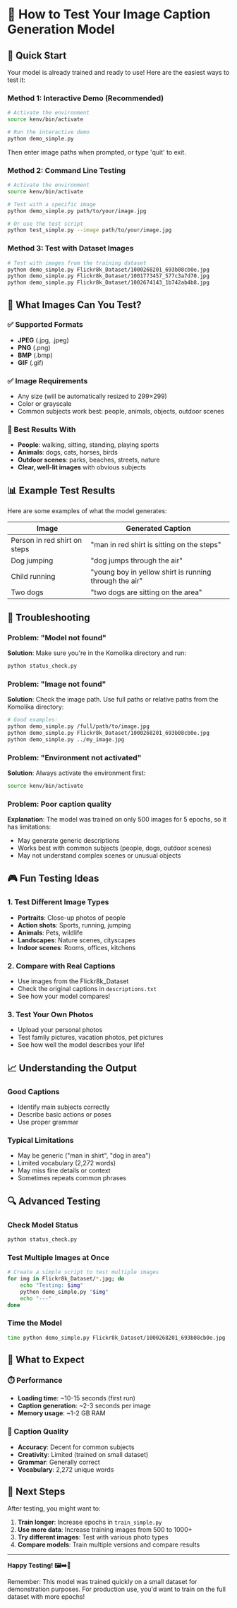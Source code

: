# 🧪 How to Test Your Image Caption Generation Model

## 🚀 Quick Start

Your model is already trained and ready to use! Here are the easiest ways to test it:

### Method 1: Interactive Demo (Recommended)
```bash
# Activate the environment
source kenv/bin/activate

# Run the interactive demo
python demo_simple.py
```

Then enter image paths when prompted, or type 'quit' to exit.

### Method 2: Command Line Testing
```bash
# Activate the environment
source kenv/bin/activate

# Test with a specific image
python demo_simple.py path/to/your/image.jpg

# Or use the test script
python test_simple.py --image path/to/your/image.jpg
```

### Method 3: Test with Dataset Images
```bash
# Test with images from the training dataset
python demo_simple.py Flickr8k_Dataset/1000268201_693b08cb0e.jpg
python demo_simple.py Flickr8k_Dataset/1001773457_577c3a7d70.jpg
python demo_simple.py Flickr8k_Dataset/1002674143_1b742ab4b8.jpg
```

## 📁 What Images Can You Test?

### ✅ Supported Formats
- **JPEG** (.jpg, .jpeg)
- **PNG** (.png)
- **BMP** (.bmp)
- **GIF** (.gif)

### ✅ Image Requirements
- Any size (will be automatically resized to 299×299)
- Color or grayscale
- Common subjects work best: people, animals, objects, outdoor scenes

### 🎯 Best Results With
- **People**: walking, sitting, standing, playing sports
- **Animals**: dogs, cats, horses, birds
- **Outdoor scenes**: parks, beaches, streets, nature
- **Clear, well-lit images** with obvious subjects

## 📊 Example Test Results

Here are some examples of what the model generates:

| Image | Generated Caption |
|-------|------------------|
| Person in red shirt on steps | "man in red shirt is sitting on the steps" |
| Dog jumping | "dog jumps through the air" |
| Child running | "young boy in yellow shirt is running through the air" |
| Two dogs | "two dogs are sitting on the area" |

## 🔧 Troubleshooting

### Problem: "Model not found"
**Solution**: Make sure you're in the Komolika directory and run:
```bash
python status_check.py
```

### Problem: "Image not found"
**Solution**: Check the image path. Use full paths or relative paths from the Komolika directory:
```bash
# Good examples:
python demo_simple.py /full/path/to/image.jpg
python demo_simple.py Flickr8k_Dataset/1000268201_693b08cb0e.jpg
python demo_simple.py ../my_image.jpg
```

### Problem: "Environment not activated"
**Solution**: Always activate the environment first:
```bash
source kenv/bin/activate
```

### Problem: Poor caption quality
**Explanation**: The model was trained on only 500 images for 5 epochs, so it has limitations:
- May generate generic descriptions
- Works best with common subjects (people, dogs, outdoor scenes)
- May not understand complex scenes or unusual objects

## 🎮 Fun Testing Ideas

### 1. Test Different Image Types
- **Portraits**: Close-up photos of people
- **Action shots**: Sports, running, jumping
- **Animals**: Pets, wildlife
- **Landscapes**: Nature scenes, cityscapes
- **Indoor scenes**: Rooms, offices, kitchens

### 2. Compare with Real Captions
- Use images from the Flickr8k_Dataset
- Check the original captions in `descriptions.txt`
- See how your model compares!

### 3. Test Your Own Photos
- Upload your personal photos
- Test family pictures, vacation photos, pet pictures
- See how well the model describes your life!

## 📈 Understanding the Output

### Good Captions
- Identify main subjects correctly
- Describe basic actions or poses
- Use proper grammar

### Typical Limitations
- May be generic ("man in shirt", "dog in area")
- Limited vocabulary (2,272 words)
- May miss fine details or context
- Sometimes repeats common phrases

## 🔍 Advanced Testing

### Check Model Status
```bash
python status_check.py
```

### Test Multiple Images at Once
```bash
# Create a simple script to test multiple images
for img in Flickr8k_Dataset/*.jpg; do
    echo "Testing: $img"
    python demo_simple.py "$img"
    echo "---"
done
```

### Time the Model
```bash
time python demo_simple.py Flickr8k_Dataset/1000268201_693b08cb0e.jpg
```

## 🎯 What to Expect

### ⏱️ Performance
- **Loading time**: ~10-15 seconds (first run)
- **Caption generation**: ~2-3 seconds per image
- **Memory usage**: ~1-2 GB RAM

### 🎨 Caption Quality
- **Accuracy**: Decent for common subjects
- **Creativity**: Limited (trained on small dataset)
- **Grammar**: Generally correct
- **Vocabulary**: 2,272 unique words

## 🚀 Next Steps

After testing, you might want to:

1. **Train longer**: Increase epochs in `train_simple.py`
2. **Use more data**: Increase training images from 500 to 1000+
3. **Try different images**: Test with various photo types
4. **Compare models**: Train multiple versions and compare results

---

**Happy Testing! 🖼️➡️📝**

Remember: This model was trained quickly on a small dataset for demonstration purposes. For production use, you'd want to train on the full dataset with more epochs!
